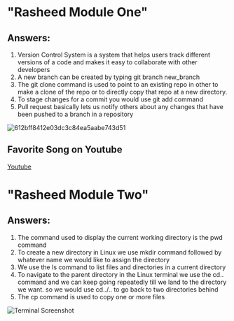 <h1>"Rasheed Module One"</h1>

<h2>Answers:</h2>

<ol>
  <li>Version Control System is a system that helps users track different versions of a code and makes it easy to collaborate with other developers  </li>
  <li>A new branch can be created by typing git branch new_branch</li>
  <li>The git clone command is used to point to an existing repo in other to make a clone of the repo or to directly copy that repo at a new directory.</li>
  <li>To stage changes for a commit you would use git add command</li>
  <li>Pull request basically lets us notify others about any changes that have been pushed to a branch in a repository</li>
</ol>

![612bff8412e03dc3c84ea5aabe743d51](https://github.com/rkareem2/-Rasheed-_Training_Modules/assets/73237294/c5cf6a1b-56c4-453a-a3d6-db93c21db9e4)

<h2>Favorite Song on Youtube</h2>
<a href="https://www.youtube.com/watch?v=LHCob76kigA" target="_blank">Youtube</a>





<h1>"Rasheed Module Two"</h1>

<h2>Answers:</h2>

<ol>
  <li>The command used to display the current working directory is the pwd command  </li>
  <li>To create a new directory in Linux we use mkdir command followed by whatever name we would like to assign the directory</li>
  <li>We use the Is command to list files and directories in a current directory</li>
  <li>To navigate to the parent directory in the Linux terminal we use the cd.. command and we can keep going repeatedly till we land to the directory we want. so we would use cd../.. to go back to two directories behind </li>
  <li>The cp command is used to copy one or more files</li>
</ol>

![Terminal Screenshot](https://github.com/rkareem2/-Rasheed-_Training_Modules/assets/73237294/824d972d-0884-40eb-81c0-e9c3c9e8ae97)

